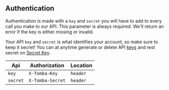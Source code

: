 ## Authentication

Authentication is made with a `key` and `secret` you will have to add to every call you make to our API.
This parameter is always required.
We'll return an error if the key is either missing or invalid.

Your API `key` and `secret` is what identifies your account, so make sure to keep it secret! You can at anytime generate or delete API [keys](https://app.tomba.io/api) and rest secret on [Secret Key](https://app.tomba.io/accounts/edit).

| Api      | Authorization    | Location |
| -------- | ---------------- | -------- |
| `key`    | `X-Tomba-Key`    | `header` |
| `secret` | `X-Tomba-Secret` | `header` |
